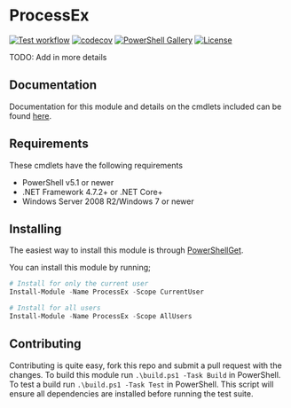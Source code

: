 # ProcessEx

[![Test workflow](https://github.com/jborean93/ProcessEx/workflows/Test%20ProcessEx/badge.svg)](https://github.com/jborean93/ProcessEx/actions/workflows/ci.yml)
[![codecov](https://codecov.io/gh/jborean93/ProcessEx/branch/main/graph/badge.svg?token=b51IOhpLfQ)](https://codecov.io/gh/jborean93/ProcessEx)
[![PowerShell Gallery](https://img.shields.io/powershellgallery/dt/ProcessEx.svg)](https://www.powershellgallery.com/packages/ProcessEx)
[![License](https://img.shields.io/badge/license-MIT-blue.svg)](https://github.com/jborean93/ProcessEx/blob/main/LICENSE)

TODO: Add in more details

## Documentation

Documentation for this module and details on the cmdlets included can be found [here](docs/en-US/ProcessEx.md).

## Requirements

These cmdlets have the following requirements

* PowerShell v5.1 or newer
* .NET Framework 4.7.2+ or .NET Core+
* Windows Server 2008 R2/Windows 7 or newer

## Installing

The easiest way to install this module is through
[PowerShellGet](https://docs.microsoft.com/en-us/powershell/gallery/overview).

You can install this module by running;

```powershell
# Install for only the current user
Install-Module -Name ProcessEx -Scope CurrentUser

# Install for all users
Install-Module -Name ProcessEx -Scope AllUsers
```

## Contributing

Contributing is quite easy, fork this repo and submit a pull request with the changes.
To build this module run `.\build.ps1 -Task Build` in PowerShell.
To test a build run `.\build.ps1 -Task Test` in PowerShell.
This script will ensure all dependencies are installed before running the test suite.
